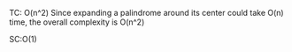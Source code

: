 TC: O(n^2) 
Since expanding a palindrome around its center could take O(n) time, the overall complexity is O(n^2)

SC:O(1)